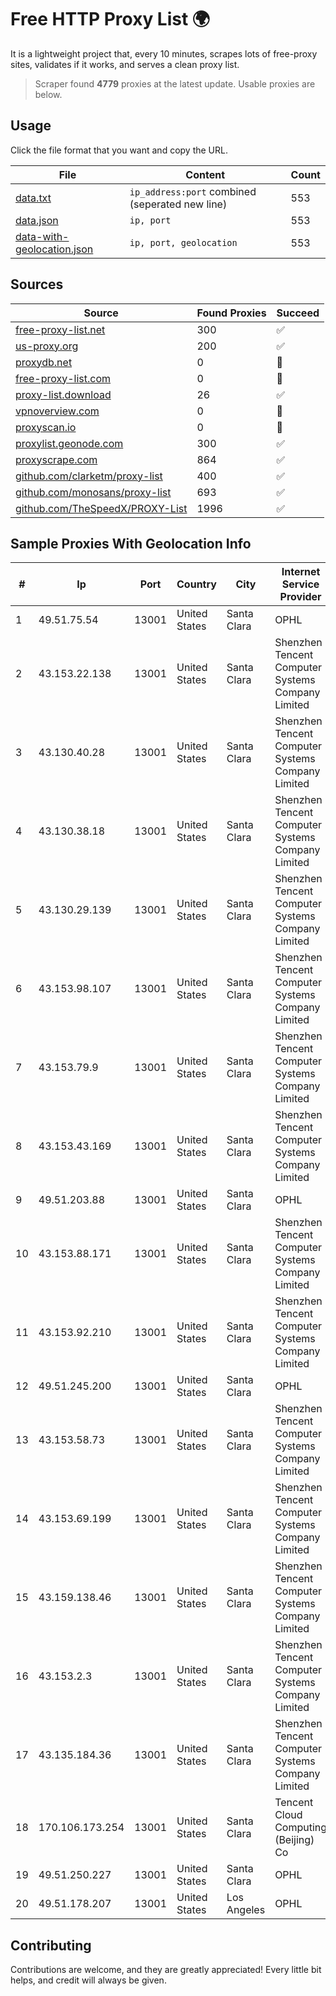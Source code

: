 
# Free HTTP Proxy List 🌍

It is a lightweight project that, every 10 minutes, scrapes lots of free-proxy sites, validates if it works, and serves a clean proxy list.


> Scraper found **4779** proxies at the latest update. Usable proxies are below.

## Usage

Click the file format that you want and copy the URL.


|File|Content|Count|
|----|-------|-----|
|[data.txt](https://raw.githubusercontent.com/themiralay/Proxy-List-World/master/data.txt)|`ip_address:port` combined (seperated new line)|553|
|[data.json](https://raw.githubusercontent.com/themiralay/Proxy-List-World/master/data.json)|`ip, port`|553|
|[data-with-geolocation.json](https://raw.githubusercontent.com/themiralay/Proxy-List-World/master/data-with-geolocation.json)|`ip, port, geolocation`|553|

## Sources

|Source|Found Proxies|Succeed|
|------|-------------|-------|
|[free-proxy-list.net](https://free-proxy-list.net)|300|✅|
|[us-proxy.org](https://www.us-proxy.org)|200|✅|
|[proxydb.net](http://proxydb.net)|0|🚫|
|[free-proxy-list.com](https://free-proxy-list.com/?page=&port=&type%5B%5D=http&type%5B%5D=https&up_time=0&search=Search)|0|🚫|
|[proxy-list.download](https://www.proxy-list.download/HTTP)|26|✅|
|[vpnoverview.com](https://vpnoverview.com/privacy/anonymous-browsing/free-proxy-servers)|0|🚫|
|[proxyscan.io](https://www.proxyscan.io)|0|🚫|
|[proxylist.geonode.com](https://proxylist.geonode.com/api/proxy-list?limit=300&page=1&sort_by=lastChecked&sort_type=desc&protocols=http,https)|300|✅|
|[proxyscrape.com](https://api.proxyscrape.com/v2/?request=displayproxies&protocol=http&timeout=10000&country=all&ssl=all&anonymity=all)|864|✅|
|[github.com/clarketm/proxy-list](https://raw.githubusercontent.com/clarketm/proxy-list/master/proxy-list-raw.txt)|400|✅|
|[github.com/monosans/proxy-list](https://raw.githubusercontent.com/monosans/proxy-list/main/proxies/http.txt)|693|✅|
|[github.com/TheSpeedX/PROXY-List](https://raw.githubusercontent.com/TheSpeedX/PROXY-List/master/http.txt)|1996|✅|


## Sample Proxies With Geolocation Info

|#|Ip|Port|Country|City|Internet Service Provider|
|-|--|----|-------|----|-------------------------|
|1|49.51.75.54|13001|United States|Santa Clara|OPHL|
|2|43.153.22.138|13001|United States|Santa Clara|Shenzhen Tencent Computer Systems Company Limited|
|3|43.130.40.28|13001|United States|Santa Clara|Shenzhen Tencent Computer Systems Company Limited|
|4|43.130.38.18|13001|United States|Santa Clara|Shenzhen Tencent Computer Systems Company Limited|
|5|43.130.29.139|13001|United States|Santa Clara|Shenzhen Tencent Computer Systems Company Limited|
|6|43.153.98.107|13001|United States|Santa Clara|Shenzhen Tencent Computer Systems Company Limited|
|7|43.153.79.9|13001|United States|Santa Clara|Shenzhen Tencent Computer Systems Company Limited|
|8|43.153.43.169|13001|United States|Santa Clara|Shenzhen Tencent Computer Systems Company Limited|
|9|49.51.203.88|13001|United States|Santa Clara|OPHL|
|10|43.153.88.171|13001|United States|Santa Clara|Shenzhen Tencent Computer Systems Company Limited|
|11|43.153.92.210|13001|United States|Santa Clara|Shenzhen Tencent Computer Systems Company Limited|
|12|49.51.245.200|13001|United States|Santa Clara|OPHL|
|13|43.153.58.73|13001|United States|Santa Clara|Shenzhen Tencent Computer Systems Company Limited|
|14|43.153.69.199|13001|United States|Santa Clara|Shenzhen Tencent Computer Systems Company Limited|
|15|43.159.138.46|13001|United States|Santa Clara|Shenzhen Tencent Computer Systems Company Limited|
|16|43.153.2.3|13001|United States|Santa Clara|Shenzhen Tencent Computer Systems Company Limited|
|17|43.135.184.36|13001|United States|Santa Clara|Shenzhen Tencent Computer Systems Company Limited|
|18|170.106.173.254|13001|United States|Santa Clara|Tencent Cloud Computing (Beijing) Co|
|19|49.51.250.227|13001|United States|Santa Clara|OPHL|
|20|49.51.178.207|13001|United States|Los Angeles|OPHL|



## Contributing

Contributions are welcome, and they are greatly appreciated! Every
little bit helps, and credit will always be given.

